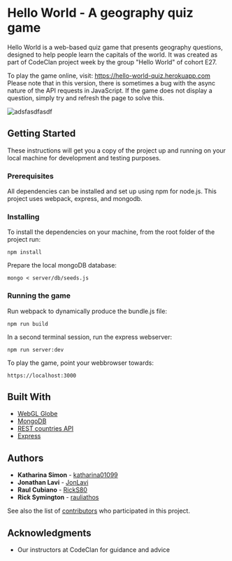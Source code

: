 # Hello World - A geography quiz game

Hello World is a web-based quiz game that presents geography questions, designed to help people learn the capitals of the world. It was created as part of CodeClan project week by the group "Hello World" of cohort E27.

To play the game online, visit: https://hello-world-quiz.herokuapp.com
Please note that in this version, there is sometimes a bug with the async nature of the API requests in JavaScript. If the game does not display a question, simply try and refresh the page to solve this.

![adsfasdfasdf](https://user-images.githubusercontent.com/44193148/53963541-6eac8800-40e5-11e9-8351-3f7880297906.png)


## Getting Started

These instructions will get you a copy of the project up and running on your local machine for development and testing purposes.

### Prerequisites

All dependencies can be installed and set up using npm for node.js. This project uses webpack, express, and mongodb.

### Installing

To install the dependencies on your machine, from the root folder of the project run:
```
npm install
```

Prepare the local mongoDB database:
```
mongo < server/db/seeds.js
```

### Running the game
Run webpack to dynamically produce the bundle.js file:
```
npm run build
```

In a second terminal session, run the express webserver:
```
npm run server:dev
```

To play the game, point your webbrowser towards:
```
https://localhost:3000
```

## Built With

* [WebGL Globe](https://github.com/dataarts/webgl-globe)
* [MongoDB](https://www.mongodb.com)
* [REST countries API](https://restcountries.eu)
* [Express](https://expressjs.com)

## Authors

* **Katharina Simon** - [katharina01099](https://github.com/katharina01099/)
* **Jonathan Lavi** - [JonLavi](https://github.com/JonLavi)
* **Raul Cubiano** - [RickS80](https://github.com/RickS80)
* **Rick Symington** - [rauliathos](https://github.com/rauliathos)

See also the list of [contributors](https://github.com/JonLavi/geography-quiz-hello-world) who participated in this project.

## Acknowledgments

* Our instructors at CodeClan for guidance and advice
